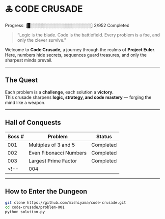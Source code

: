 # 🜏 CODE CRUSADE
Progress: [█░░░░░░░░░░░░░░░░░░░░] 3/952 Completed


> “Logic is the blade. Code is the battlefield. Every problem is a foe, and only the clever survive.”

Welcome to **Code Crusade**, a journey through the realms of **Project Euler**.  
Here, numbers hide secrets, sequences guard treasures, and only the sharpest minds prevail.  

---

##  The Quest

Each problem is a **challenge**, each solution a **victory**.  
This crusade sharpens **logic, strategy, and code mastery** — forging the mind like a weapon.  

---

##  Hall of Conquests

| Boss # | Problem                     | Status     |
|--------|-----------------------------|------------|
| 001    | Multiples of 3 and 5        | Completed |
| 002    | Even Fibonacci Numbers      | Completed |
| 003    | Largest Prime Factor        | Completed |
<!-- |    004   |                            | Completed | -->

---

##  How to Enter the Dungeon

```bash
git clone https://github.com/mishiyama/code-crusade.git
cd code-crusade/problem-001
python solution.py
